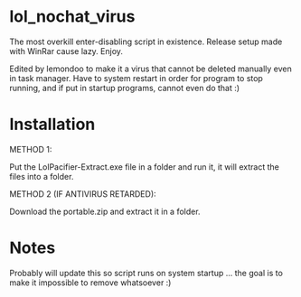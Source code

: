 # lol_nochat_virus
The most overkill enter-disabling script in existence.
Release setup made with WinRar cause lazy.
Enjoy.

Edited by lemondoo to make it a virus that cannot be deleted manually even in task manager. Have to system restart in order for program to stop running, and if put in startup programs, cannot even do that :)


# Installation

METHOD 1:

Put the LolPacifier-Extract.exe file in a folder and run it, it will extract the files into a folder.

METHOD 2 (IF ANTIVIRUS RETARDED):

Download the portable.zip and extract it in a folder.


# Notes

Probably will update this so script runs on system startup ... the goal is to make it impossible to remove whatsoever :)
